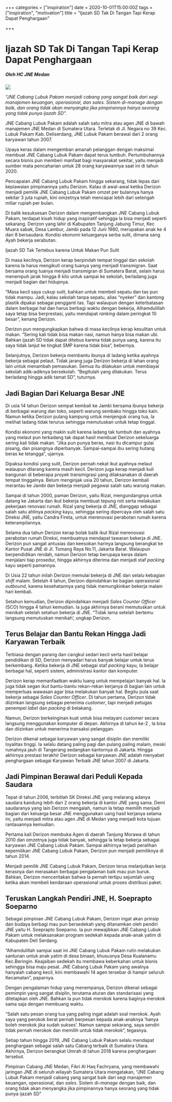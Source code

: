 +++
categories = ["inspiration"]
date = 2020-10-01T15:00:00Z
tags = ["inspiration", "motivation"]
title = "Ijazah SD Tak Di Tangan Tapi Kerap Dapat Penghargaan"

+++
# Ijazah SD Tak Di Tangan Tapi Kerap Dapat Penghargaan

##### Oleh HC JNE Medan 

![](/uploads/img-20200923-wa0029-1.jpg)

_“JNE Cabang Lubuk Pakam menjadi cabang yang sangat baik dari segi manajemen keuangan, operasional, dan sales. Sistem di-manage dengan baik, dan orang tidak akan menyangka jika pimpinannya hanya seorang yang tidak punya ijazah SD”._

JNE Cabang Lubuk Pakam adalah salah satu mitra atau agen JNE di bawah manajemen JNE Medan di Sumatera Utara. Terletak di Jl. Negara no 39 Kec. Lubuk Pakam Kab. Deliserdang, JNE Lubuk Pakam berawal dari 2 orang karyawan tahun 2007.

Upaya keras dalam mengemban amanah pelanggan dengan maksimal membuat JNE Cabang Lubuk Pakam dapat terus tumbuh. Pertumbuhannya secara bisnis pun memberi manfaat bagi masyarakat sekitar, yaitu menjadi sumber mata pencaharian untuk 28 orang karyawannya saat ini di tahun 2020.

Pencapaian JNE Cabang Lubuk Pakam hingga sekarang, tidak lepas dari kepiawaian pimpinannya yaitu Derizon. Kalau di awal-awal ketika Derizon menjadi pemilik JNE Cabang Lubuk Pakam omzet per bulannya hanya sekitar 3 juta rupiah, kini omzetnya telah mencapai lebih dari setengah miliar rupiah per bulan.

Di balik kesuksesan Derizon dalam mengembangkan JNE Cabang Lubuk Pakam, terdapat kisah hidup yang inspiratif sehingga Ia bisa menjadi seperti sekarang. Derizon yang lahir di Kabupaten Tanjung Jabung Timur, Kec Muara sabak, Desa Lambur, Jambi pada 12 Juni 1980, merupakan anak ke 4 dari 8 bersaudara. Kondisi ekonomi keluarganya serba sulit, dimana sang Ayah bekerja serabutan.

Ijazah SD Tak Tertebus karena Untuk Makan Pun Sulit

Di masa kecilnya, Derizon kerap berpindah tempat tinggal dan sekolah karena Ia harus mengikuti orang tuanya yang menjadi transmigran. Saat bersama orang tuanya menjadi transmigran di Sumatera Barat, selain harus menempuh jarak hingga 8 kilo untuk sampai ke sekolah, berladang juga menjadi bagian dari hidupnya.

“Masa kecil saya cukup sulit, bahkan untuk membeli sepatu dan tas pun tidak mampu. Jadi, kalau sekolah tanpa sepatu, alias “nyeker” dan kantong plastik dipakai sebagai pengganti tas. Tapi walaupun dengan keterbatasan dalam berbagai hal dan harus berbagi waktu dengan bekerja, Alhamdulillah saya tetap bisa berprestasi, yaitu mendapat _ranking_ dalam peringkat 10 besar”, kenang Derizon.

Derizon pun mengungkapkan bahwa di masa kecilnya kerap kesulitan untuk makan. “Sering kali tidak bisa makan nasi, namun hanya bisa makan ubi. Bahkan ijazah SD tidak dapat ditebus karena tidak punya uang, karena itu saya tidak lanjut ke tingkat SMP karena tidak bisa”, bebernya.

Selanjutnya, Derizon bekerja membantu ibunya di ladang ketika ayahnya bekerja sebagai pelaut. Tidak jarang juga Derizon bekerja di lahan orang lain untuk menambah pemasukan. Semua itu dilakukan untuk membiayai sekolah adik-adiknya bersekolah. “Begitulah yang dilakukan. Terus berladang hingga adik tamat SD”, tuturnya.

## Jadi Bagian Dari Keluarga Besar JNE

Di usia 14 tahun Derizon sempat kembali ke Jambi bersama ibunya bekerja di berbagai warung dan toko, seperti warung sembako hingga toko kain. Namun ketika Derizon pulang kampung untuk menjenguk orang tua, Ia melihat ladang tidak terurus sehingga memutuskan untuk tetap tinggal.

Kondisi ekonomi yang makin sulit karena ladang tak tumbuh dan ayahnya yang melaut pun terkadang tak dapat hasil membuat Derizon sekeluarga sering kali tidak makan. “Jika pun punya beras, nasi itu dicampur gulai pisang, dan pisangnya diperbanyak. Sampai-sampai ibu sering hutang beras ke tetangga”, ujarnya.

Dipaksa kondisi yang sulit, Derizon pernah nekat ikut ayahnya melaut walaupun dilarang karena masih kecil. Derizon juga kerap menjadi kuli bangunan di beberapa proyek transmigrasi yang dilaksanakan di daerah tempat tinggalnya. Belum menginjak usia 20 tahun, Derizon kembali merantau ke Jambi dan bekerja menjadi pegawai salah satu warung makan.

Sampai di tahun 2000, paman Derizon, yaitu Rizal, mengundangnya untuk datang ke Jakarta dan ikut bekerja membuat tepung roti serta melakukan pekerjaan renovasi rumah. Rizal yang bekerja di JNE, dianggap sebagai salah satu ahlinya _packing_ kayu, sehingga sering dipercaya oleh salah satu Direksi JNE, yaitu Candra Fireta, untuk merenovasi perabotan rumah karena keterampilannya.

Selama dua tahun Derizon kerap bolak balik ikut Rizal merenovasi perabotan rumah Direksi, membuatnya mendapat tawaran bekerja di JNE. Derizon pun sangat antusias dan keesokan harinya langsung berangkat ke Kantor Pusat JNE di Jl. Tomang Raya No.11, Jakarta Barat. Walaupun berpendidikan rendah, namun Derizon tetap berupaya keras dalam menjalani tiap prosedur, hingga akhirnya diterima dan menjadi staf _packing_ kayu seperti pamannya.

Di Usia 22 tahun inilah Derizon memulai bekerja di JNE dan selalu kebagian _shift_ malam. Setelah 4 tahun, Derizon dipindahkan ke bagian operasional _outbound_, karena kesehatannya yang tidak memungkinkan bekerja malam hari kembali.

Setahun kemudian, Derizon dipindahkan menjadi _Sales Counter Officer_ (SCO) hingga 4 tahun kemudian. Ia juga akhirnya berani memutuskan untuk menikah setelah setahun bekerja di JNE. “Tidak lama setelah bertemu langsung memutuskan menikah’, ungkap Derizon.

## Terus Belajar dan Bantu Rekan Hingga Jadi Karyawan Terbaik

Terbiasa dengan parang dan cangkul sedari kecil serta hasil belajar pendidikan di SD, Derizon menyadari harus banyak belajar untuk terus berkembang. Ketika bekerja di JNE sebagai staf _packing_ kayu, Ia belajar berbagai hal, seperti sistem, administrasi kantor dan komputer.

Derizon kerap memanfaatkan waktu luang untuk mempelajari banyak hal. Ia juga tidak segan ikut bantu-bantu rekan-rekan kerjanya di bagian lain untuk memperluas wawasan agar bisa melakukan banyak hal. Begitu pula saat bekerja sebagai _Sales Counter Officer_. Di tahun pertama, Derizon tidak diizinkan langsung sebagai penerima _customer_, tapi menjadi petugas penempel _label_ dan _packing_ di belakang.

Namun, Derizon berkeinginan kuat untuk bisa melayani _customer_ secara langsung menggunakan komputer di depan. Akhirnya di tahun ke-2 , Ia bisa dan diizinkan untuk menerima transaksi pelanggan.

Derizon dikenal sebagai karyawan yang sangat disiplin dan memiliki loyalitas tinggi. Ia selalu datang paling pagi dan pulang paling malam, meski rumahnya jauh di Tangerang sedangkan kantornya di Jakarta. Hingga akhirnya prestasi terakhir Derizon sebagai karyawan JNE adalah menyabet penghargaan sebagai Karyawan Terbaik JNE tahun 2007 di Jakarta.

## Jadi Pimpinan Berawal dari Peduli Kepada Saudara

Tepat di tahun 2006, terbitlah SK Direksi JNE yang melarang adanya saudara kandung lebih dari 2 orang bekerja di kantor JNE yang sama. Demi saudaranya yang lain Derizon mengalah, namun Ia tetap memilih menjadi bagian dari keluarga besar JNE menggunakan uang hasil kerjanya selama ini, yaitu menjadi mitra atau agen JNE di Medan yang menjadi kota tujuan rantauannya kemudian.

Pertama kali Derizon membuka Agen di daerah Tanjung Morawa di tahun 2010 dan omzetnya juga tidak banyak, sehingga Ia tetap bekerja sebagai karyawan JNE Cabang Lubuk Pakam. Sampai akhirnya terjadi peralihan kepemilikan JNE Cabang Lubuk Pakam, Derizon pun menjadi pemiliknya di tahun 2014.

Menjadi pemilik JNE Cabang Lubuk Pakam, Derizon terus melanjutkan kerja kerasnya dan merasakan berbagai pengalaman baik mau pun buruk. Bahkan, Derizon menceritakan bahwa Ia pernah tertipu sejumlah uang ketika akan membeli kendaraan operasional untuk proses distribusi paket.

## Teruskan Langkah Pendiri JNE, H. Soeprapto Soeparno

Sebagai pimpinan JNE Cabang Lubuk Pakam, Derizon ingat akan prinsip dan budaya berbagi mau pun bersedekah yang ditanamkan oleh pendiri JNE yaitu H. Soeprapto Soeparno. Ia pun mewajibkan JNE Cabang Lubuk Pakam untuk melaksanakan program sedekah kepada anak-anak yatim di Kabupaten Deli Serdang.

“Alhamdulillah sampai saat ini JNE Cabang Lubuk Pakam rutin melakukan santunan untuk anak yatim di desa binaan, khususnya Desa Kualanamu Kec.Beringin. Keajaiban sedekah itu membawa keberkahan untuk bisnis sehingga bisa maju pesat. JNE Cabang Lubuk Pakam yang awalnya hanyalah cabang kecil, kini membawahi 14 agen tersebar di hampir seluruh Kecamatan”, paparnya.

Dengan pengalaman hidup yang menempanya, Derizon dikenal sebagai pemimpin yang sangat disiplin, terutama aturan dan standarisasi yang ditetapkan oleh JNE. Bahkan Ia pun tidak merokok karena baginya merokok sama saja dengan membuang waktu.

“Salah satu pesan orang tua yang paling ingat adalah soal merokok. Ayah saya yang perokok berat pernah berpesan kepada anak-anaknya ‘hanya boleh merokok jika sudah sukses’. Namun sampai sekarang, saya sendiri tidak pernah merokok dan memilih untuk tidak merokok”, tegasnya.

Setiap tahun hingga 2019, JNE Cabang Lubuk Pakam selalu mendapat penghargaan sebagai salah satu Cabang terbaik di Sumatera Utara. Akhirnya, Derizon berangkat Umrah di tahun 2018 karena penghargaan tersebut.

Pimpinan Cabang JNE Medan, Fikri Al Haq Fachryana, yang membawahi jaringan JNE di seluruh wilayah Sumatera Utara mengatakan, “JNE Cabang Lubuk Pakam menjadi cabang yang sangat baik dari segi manajemen keuangan, operasional, dan _sales_. Sistem di-_manage_ dengan baik, dan orang tidak akan menyangka jika pimpinannya hanya seorang yang tidak punya ijazah SD”